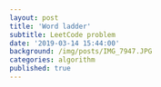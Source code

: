 ```yaml
---
layout: post
title: 'Word ladder'
subtitle: LeetCode problem
date: '2019-03-14 15:44:00'
background: /img/posts/IMG_7947.JPG
categories: algorithm
published: true
---
```




